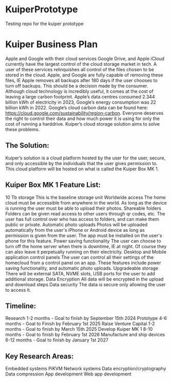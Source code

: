 # KuiperPrototype
Testing repo for the kuiper prototype


# Kuiper Business Plan
Apple and Google with their cloud services Google Drive, and Apple iCloud currently have the largest control of the cloud storage market in tech. A user of these services relinquishes all control of the files chosen to be stored in the cloud. Apple, and Google are fully capable of removing these files, IE Apple removes all backups after 180 days if the user chooses to turn off backups. This should be a decision made by the consumer. Although cloud technology is incredibly useful, it comes at the cost of leaving a large carbon footprint. Apple’s data centres consumed 2.344 billion kWh of electricity in 2023, Google’s energy consumption was 22 billion kWh in 2022. Google’s cloud carbon data can be found here: https://cloud.google.com/sustainability/region-carbon. Everyone deserves the right to control their data and how much power it is using for only the cost of running a harddrive. Kuiper’s cloud storage solution aims to solve these problems.

## The Solution:

Kuiper’s solution is a cloud platform hosted by the user for the user, secure, and only accessible by the individuals that the user gives permission to. This cloud platform will be hosted on what is called the Kuiper Box MK 1. 

## Kuiper Box MK 1 Feature List:
10 Tb storage
This is the baseline storage unit
Worldwide access
The home cloud must be accessible from anywhere in the world. As long as the device is running the user must be able to upload their photos.
Shareable folders
Folders can be given read access to other users through qr codes, etc. The user has full control over who has access to folders, and can make them public or private. 
Automatic photo uploads
Photos will be uploaded automatically from the user's iPhone or Android device as long as permission is given from the user. The app must be installed on the user's phone for this feature.
Power saving functionality
The user can choose to turn off the home server when there is downtime, IE at night. Of course they can also leave it perpetually running on their electricity. 
Desktop and Mobile application control panels
The user can control all their settings of the homecloud from a control panel on an app. These features include power saving functionality, and automatic photo uploads.
Upgradeable storage
There will be external SATA, NVME slots, USB ports for the user to add additional storage.
Data Encryption
All data will be encrypted in the upload and download steps
Data security
The data is secure only allowing the user to access it.


## Timeline:

Research 1-2 months - Goal to finish by September 15th 2024
Prototype 4-6 months - Goal to Finish by February 1st 2025
Raise Venture Capital 1-2 months - Goal to finish by March 15th 2025
Develop Kuiper MK 1 8-10 months - Goal to finish by February 1st 2026
Manufacture and ship devices 6-12 months - Goal to finish by January 1st 2027

## Key Research Areas:

Embedded systems
PiKVM
Network systems
Data encryption/cryptography
Data compression
App development
Web app development
